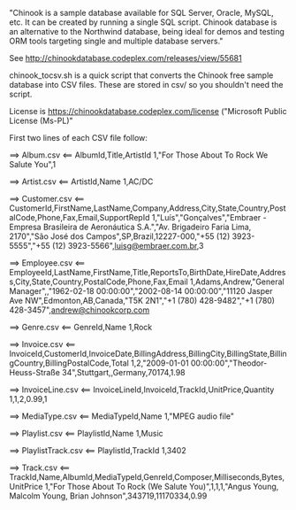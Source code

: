 "Chinook is a sample database available for SQL Server, Oracle, MySQL, etc. It can be created by running a single SQL script. 
Chinook database is an alternative to the Northwind database, being ideal for demos and testing ORM tools 
targeting single and multiple database servers."

See http://chinookdatabase.codeplex.com/releases/view/55681

chinook_tocsv.sh is a quick script that converts the Chinook free sample database
into CSV files. These are stored in csv/ so you shouldn't need the script.

License is https://chinookdatabase.codeplex.com/license ("Microsoft Public License (Ms-PL)"

First two lines of each CSV file follow: 

==> Album.csv <==
AlbumId,Title,ArtistId
1,"For Those About To Rock We Salute You",1

==> Artist.csv <==
ArtistId,Name
1,AC/DC

==> Customer.csv <==
CustomerId,FirstName,LastName,Company,Address,City,State,Country,PostalCode,Phone,Fax,Email,SupportRepId
1,"Luís","Gonçalves","Embraer - Empresa Brasileira de Aeronáutica S.A.","Av. Brigadeiro Faria Lima, 2170","São José dos Campos",SP,Brazil,12227-000,"+55 (12) 3923-5555","+55 (12) 3923-5566",luisg@embraer.com.br,3

==> Employee.csv <==
EmployeeId,LastName,FirstName,Title,ReportsTo,BirthDate,HireDate,Address,City,State,Country,PostalCode,Phone,Fax,Email
1,Adams,Andrew,"General Manager",,"1962-02-18 00:00:00","2002-08-14 00:00:00","11120 Jasper Ave NW",Edmonton,AB,Canada,"T5K 2N1","+1 (780) 428-9482","+1 (780) 428-3457",andrew@chinookcorp.com

==> Genre.csv <==
GenreId,Name
1,Rock

==> Invoice.csv <==
InvoiceId,CustomerId,InvoiceDate,BillingAddress,BillingCity,BillingState,BillingCountry,BillingPostalCode,Total
1,2,"2009-01-01 00:00:00","Theodor-Heuss-Straße 34",Stuttgart,,Germany,70174,1.98

==> InvoiceLine.csv <==
InvoiceLineId,InvoiceId,TrackId,UnitPrice,Quantity
1,1,2,0.99,1

==> MediaType.csv <==
MediaTypeId,Name
1,"MPEG audio file"

==> Playlist.csv <==
PlaylistId,Name
1,Music

==> PlaylistTrack.csv <==
PlaylistId,TrackId
1,3402

==> Track.csv <==
TrackId,Name,AlbumId,MediaTypeId,GenreId,Composer,Milliseconds,Bytes,UnitPrice
1,"For Those About To Rock (We Salute You)",1,1,1,"Angus Young, Malcolm Young, Brian Johnson",343719,11170334,0.99
